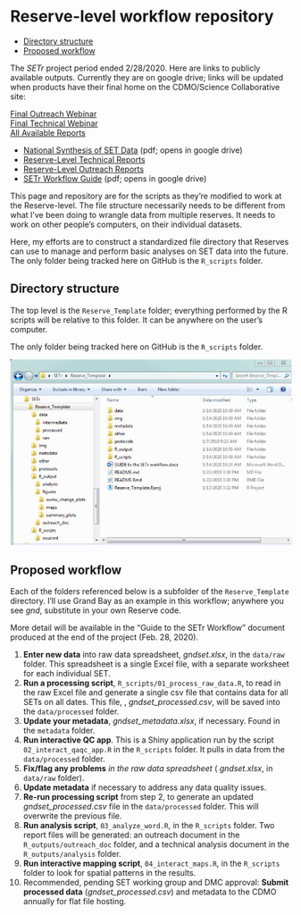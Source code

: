 Reserve-level workflow repository
================

  - [Directory structure](#directory-structure)
  - [Proposed workflow](#proposed-workflow)

The *SETr* project period ended 2/28/2020. Here are links to publicly
available outputs. Currently they are on google drive; links will be
updated when products have their final home on the CDMO/Science
Collaborative site:

[Final Outreach Webinar](https://youtu.be/ggoINd6RQwA)  
[Final Technical Webinar](https://youtu.be/1uBAq1bd7JE)  
[All Available
Reports](https://drive.google.com/drive/folders/1yEY5nbq54Wibw-gJRXQfd1Hy2Tc17J8b?usp=sharing)

  - [National Synthesis of SET
    Data](https://drive.google.com/open?id=1VT2zsfbr8Mi35gI-VYgnXX_pOxgQ5Oa3)
    (pdf; opens in google drive)  
  - [Reserve-Level Technical
    Reports](https://drive.google.com/drive/folders/1ExY94WWOoS3iY3iJpKdteI96_iFnDdMM?usp=sharing)  
  - [Reserve-Level Outreach
    Reports](https://drive.google.com/drive/folders/1fItxnJGQurKoxcK1-9SKP6O94dksuAOD?usp=sharing)  
  - [SETr Workflow
    Guide](https://drive.google.com/open?id=14CslEIyoVDuR1q_Nlmt9d87UJnCQvsHV)
    (pdf; opens in google drive)

This page and repository are for the scripts as they’re modified to work
at the Reserve-level. The file structure necessarily needs to be
different from what I’ve been doing to wrangle data from multiple
reserves. It needs to work on other people’s computers, on their
individual datasets.

Here, my efforts are to construct a standardized file directory that
Reserves can use to manage and perform basic analyses on SET data into
the future. The only folder being tracked here on GitHub is the
`R_scripts` folder.

## Directory structure

The top level is the `Reserve_Template` folder; everything performed by
the R scripts will be relative to this folder. It can be anywhere on the
user’s computer.

The only folder being tracked here on GitHub is the `R_scripts` folder.

![](2020-01-14_SETr_directory.png)<!-- -->

## Proposed workflow

Each of the folders referenced below is a subfolder of the
`Reserve_Template` directory. I’ll use Grand Bay as an example in this
workflow; anywhere you see *gnd*, substitute in your own Reserve code.

More detail will be available in the “Guide to the SETr Workflow”
document produced at the end of the project (Feb. 28, 2020).

1.  **Enter new data** into raw data spreadsheet, *gndset.xlsx*, in the
    `data/raw` folder. This spreadsheet is a single Excel file, with a
    separate worksheet for each individual SET.  
2.  **Run a processing script**, `R_scripts/01_process_raw_data.R`, to
    read in the raw Excel file and generate a single csv file that
    contains data for all SETs on all dates. This file, ,
    *gndset\_processed.csv*, will be saved into the `data/processed`
    folder.  
3.  **Update your metadata**, *gndset\_metadata.xlsx*, if necessary.
    Found in the `metadata` folder.  
4.  **Run interactive QC app**. This is a Shiny application run by the
    script `02_interact_qaqc_app.R` in the `R_scripts` folder. It pulls
    in data from the `data/processed` folder.  
5.  **Fix/flag any problems** *in the raw data spreadsheet* (
    *gndset.xlsx*, in `data/raw` folder).  
6.  **Update metadata** if necessary to address any data quality
    issues.  
7.  **Re-run processing script** from step 2, to generate an updated
    *gndset\_processed.csv* file in the `data/processed` folder. This
    will overwrite the previous file.  
8.  **Run analysis script**, `03_analyze_word.R`, in the `R_scripts`
    folder. Two report files will be generated: an outreach document in
    the `R_outputs/outreach_doc` folder, and a technical analysis
    document in the `R_outputs/analysis` folder.  
9.  **Run interactive mapping script**, `04_interact_maps.R`, in the
    `R_scripts` folder to look for spatial patterns in the results.  
10. Recommended, pending SET working group and DMC approval: **Submit
    processed data** (*gndset\_processed.csv*) and metadata to the CDMO
    annually for flat file hosting.
